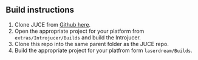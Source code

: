 ## Build instructions

1. Clone JUCE from [Github here](https://github.com/julianstorer/JUCE).
2. Open the appropriate project for your platform from `extras/Introjucer/Builds` and build the Introjucer.
3. Clone this repo into the same parent folder as the JUCE repo.
4. Build the appropriate project for your platfrom form `laserdream/Builds`.
